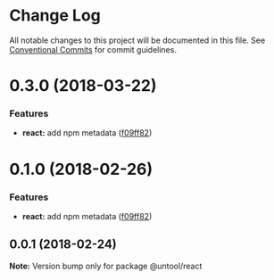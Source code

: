 # Change Log

All notable changes to this project will be documented in this file.
See [Conventional Commits](https://conventionalcommits.org) for commit guidelines.

<a name="0.3.0"></a>
# 0.3.0 (2018-03-22)


### Features

* **react:** add npm metadata ([f09ff82](https://github.com/untool/untool/commit/f09ff82))




<a name="0.1.0"></a>
# 0.1.0 (2018-02-26)


### Features

* **react:** add npm metadata ([f09ff82](https://github.com/untool/untool/commit/f09ff82))




<a name="0.0.1"></a>
## 0.0.1 (2018-02-24)




**Note:** Version bump only for package @untool/react
